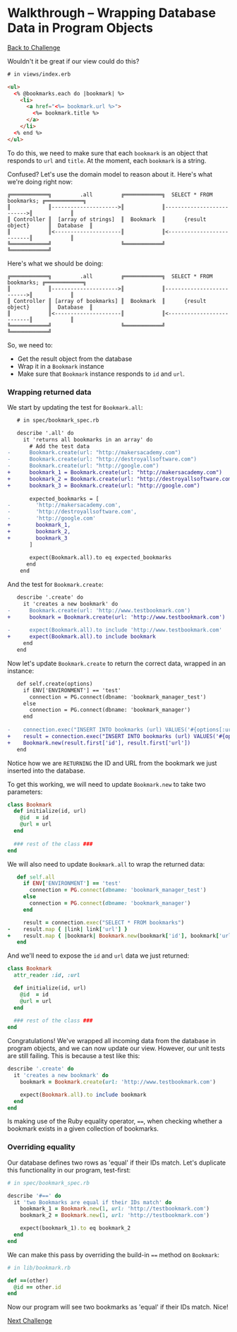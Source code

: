 # Walkthrough – Wrapping Database Data in Program Objects

[Back to Challenge](../10_wrapping_database_data_in_program_objects.md)

Wouldn't it be great if our view could do this?

```html
# in views/index.erb

<ul>
  <% @bookmarks.each do |bookmark| %>
    <li>
      <a href="<%= bookmark.url %>">
        <%= bookmark.title %>
      </a>
    </li>
  <% end %>
</ul>
```

To do this, we need to make sure that each `bookmark` is an object that responds to `url` and `title`. At the moment, each `bookmark` is a string.

Confused? Let's use the domain model to reason about it. Here's what we're doing right now:

```
╔════════════╗         .all         ╔════════════╗  SELECT * FROM bookmarks; ╔════════════╗
║            ║--------------------->║            ║-------------------------->║            ║
║ Controller ║  [array of strings]  ║  Bookmark  ║      {result object}      ║  Database  ║
║            ║<---------------------║            ║<--------------------------║            ║
╚════════════╝                      ╚════════════╝                           ╚════════════╝
```

Here's what we should be doing:

```
╔════════════╗         .all         ╔════════════╗  SELECT * FROM bookmarks; ╔════════════╗
║            ║--------------------->║            ║-------------------------->║            ║
║ Controller ║ [array of bookmarks] ║  Bookmark  ║      {result object}      ║  Database  ║
║            ║<---------------------║            ║<--------------------------║            ║
╚════════════╝                      ╚════════════╝                           ╚════════════╝
```

So, we need to:

- Get the result object from the database
- Wrap it in a `Bookmark` instance
- Make sure that `Bookmark` instance responds to `id` and `url`.

### Wrapping returned data

We start by updating the test for `Bookmark.all`:

```diff
   # in spec/bookmark_spec.rb

   describe '.all' do
     it 'returns all bookmarks in an array' do
       # Add the test data
-      Bookmark.create(url: "http://makersacademy.com")
-      Bookmark.create(url: "http://destroyallsoftware.com")
-      Bookmark.create(url: "http://google.com")
+      bookmark_1 = Bookmark.create(url: "http://makersacademy.com")
+      bookmark_2 = Bookmark.create(url: "http://destroyallsoftware.com")
+      bookmark_3 = Bookmark.create(url: "http://google.com")
 
       expected_bookmarks = [
-        'http://makersacademy.com',
-        'http://destroyallsoftware.com',
-        'http://google.com'
+        bookmark_1,
+        bookmark_2,
+        bookmark_3
       ]
 
       expect(Bookmark.all).to eq expected_bookmarks
      end
    end
```

And the test for `Bookmark.create`:

```diff
   describe '.create' do
     it 'creates a new bookmark' do
-      Bookmark.create(url: 'http://www.testbookmark.com')
+      bookmark = Bookmark.create(url: 'http://www.testbookmark.com')
 
-      expect(Bookmark.all).to include 'http://www.testbookmark.com'
+      expect(Bookmark.all).to include bookmark
     end
   end
```

Now let's update `Bookmark.create` to return the correct data, wrapped in an instance:

```diff
   def self.create(options)
     if ENV['ENVIRONMENT'] == 'test'
       connection = PG.connect(dbname: 'bookmark_manager_test')
     else
       connection = PG.connect(dbname: 'bookmark_manager')
     end
     
-    connection.exec("INSERT INTO bookmarks (url) VALUES('#{options[:url]}')")
+    result = connection.exec("INSERT INTO bookmarks (url) VALUES('#{options[:url]}') RETURNING id, url")
+    Bookmark.new(result.first['id'], result.first['url'])
   end
```

Notice how we are `RETURNING` the ID and URL from the bookmark we just inserted into the database.

To get this working, we will need to update `Bookmark.new` to take two parameters:

```ruby
class Bookmark
  def initialize(id, url)
    @id  = id
    @url = url
  end
  
  ### rest of the class ###
end
```

We will also need to update `Bookmark.all` to wrap the returned data:

```ruby
   def self.all
     if ENV['ENVIRONMENT'] == 'test'
       connection = PG.connect(dbname: 'bookmark_manager_test')
     else
       connection = PG.connect(dbname: 'bookmark_manager')
     end

     result = connection.exec("SELECT * FROM bookmarks")
-    result.map { |link| link['url'] }
+    result.map { |bookmark| Bookmark.new(bookmark['id'], bookmark['url']) }
   end
```

And we'll need to expose the `id` and `url` data we just returned:

```ruby
class Bookmark
  attr_reader :id, :url

  def initialize(id, url)
    @id  = id
    @url = url
  end
  
  ### rest of the class ###
end
```

Congratulations! We've wrapped all incoming data from the database in program objects, and we can now update our view. However, our unit tests are still failing. This is because a test like this:

```ruby
describe '.create' do
  it 'creates a new bookmark' do
    bookmark = Bookmark.create(url: 'http://www.testbookmark.com')

    expect(Bookmark.all).to include bookmark
  end
end
```

Is making use of the Ruby equality operator, `==`, when checking whether a bookmark exists in a given collection of bookmarks.

### Overriding equality

Our database defines two rows as 'equal' if their IDs match. Let's duplicate this functionality in our program, test-first:

```ruby
# in spec/bookmark_spec.rb

describe '#==' do
  it 'two Bookmarks are equal if their IDs match' do
    bookmark_1 = Bookmark.new(1, url: 'http://testbookmark.com')
    bookmark_2 = Bookmark.new(1, url: 'http://testbookmark.com')

    expect(bookmark_1).to eq bookmark_2
  end
end
```

We can make this pass by overriding the build-in `==` method on `Bookmark`:

```ruby
# in lib/bookmark.rb

def ==(other)
  @id == other.id
end
```

Now our program will see two bookmarks as 'equal' if their IDs match. Nice!

[Next Challenge](../11_using_rake.md)